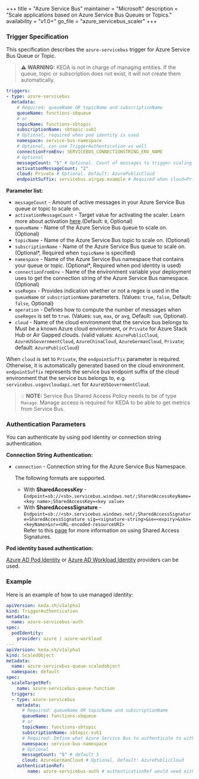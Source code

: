 +++
title = "Azure Service Bus"
maintainer = "Microsoft"
description = "Scale applications based on Azure Service Bus Queues or Topics."
availability = "v1.0+"
go_file = "azure_servicebus_scaler"
+++

### Trigger Specification

This specification describes the `azure-servicebus` trigger for Azure Service Bus Queue or Topic.

> ⚠️ **WARNING:** KEDA is not in charge of managing entities. If the queue, topic or subscription does not exist, it will not create them automatically.

```yaml
triggers:
- type: azure-servicebus
  metadata:
    # Required: queueName OR topicName and subscriptionName
    queueName: functions-sbqueue
    # or
    topicName: functions-sbtopic
    subscriptionName: sbtopic-sub1
    # Optional, required when pod identity is used
    namespace: service-bus-namespace
    # Optional, can use TriggerAuthentication as well
    connectionFromEnv: SERVICEBUS_CONNECTIONSTRING_ENV_NAME
    # Optional
    messageCount: "5" # Optional. Count of messages to trigger scaling on. Default: 5 messages
    activationMessageCount: "2"
    cloud: Private # Optional. Default: AzurePublicCloud
    endpointSuffix: servicebus.airgap.example # Required when cloud=Private
```

**Parameter list:**

- `messageCount` - Amount of active messages in your Azure Service Bus queue or topic to scale on.
- `activationMessageCount` - Target value for activating the scaler. Learn more about activation [here](./../concepts/scaling-deployments.md#activating-and-scaling-thresholds).(Default: `0`, Optional)
- `queueName` - Name of the Azure Service Bus queue to scale on. (Optional)
- `topicName` - Name of the Azure Service Bus topic to scale on. (Optional)
- `subscriptionName` - Name of the Azure Service Bus queue to scale on. (Optional*, Required when `topicName` is specified)
- `namespace` - Name of the Azure Service Bus namespace that contains your queue or topic. (Optional*, Required when pod identity is used)
- `connectionFromEnv` - Name of the environment variable your deployment uses to get the connection string of the Azure Service Bus namespace. (Optional)
- `useRegex` - Provides indication whether or not a regex is used in the `queueName` or `subscriptionName` parameters. (Values: `true`, `false`, Default: `false`, Optional)
- `operation` - Defines how to compute the number of messages when `useRegex` is set to `true`. (Values: `sum`, `max`, or `avg`, Default: `sum`, Optional).
- `cloud` - Name of the cloud environment that the service bus belongs to. Must be a known Azure cloud environment, or `Private` for Azure Stack Hub or Air Gapped clouds. (valid values: `AzurePublicCloud`, `AzureUSGovernmentCloud`, `AzureChinaCloud`, `AzureGermanCloud`, `Private`; default: `AzurePublicCloud`)

When `cloud` is set to `Private`, the `endpointSuffix` parameter is required. Otherwise, it is automatically generated based on the cloud environment. `endpointSuffix` represents the service bus endpoint suffix of the cloud environment that the service bus belongs to, e.g. `servicebus.usgovcloudapi.net` for `AzureUSGovernmentCloud`.

> 💡 **NOTE:** Service Bus Shared Access Policy needs to be of type `Manage`. Manage access is required for KEDA to be able to get metrics from Service Bus.

### Authentication Parameters

You can authenticate by using pod identity or connection string authentication.

**Connection String Authentication:**

- `connection` - Connection string for the Azure Service Bus Namespace. 
  
  The following formats are supported.
  
  - With **SharedAccessKey** - 
    `Endpoint=sb://<sb>.servicebus.windows.net/;SharedAccessKeyName=<key name>;SharedAccessKey=<key value>`
  - With **SharedAccessSignature** -  
    `Endpoint=sb://<sb>.servicebus.windows.net/;SharedAccessSignature=SharedAccessSignature sig=<signature-string>&se=<expiry>&skn=<keyName>&sr=<URL-encoded-resourceURI>`  
    Refer to this [page](https://docs.microsoft.com/en-us/azure/service-bus-messaging/service-bus-sas) for more information
    on using Shared Access Signatures.

**Pod identity based authentication:**

[Azure AD Pod Identity](https://docs.microsoft.com/en-us/azure/aks/use-azure-ad-pod-identity) or [Azure AD Workload Identity](https://azure.github.io/azure-workload-identity/docs/) providers can be used.

### Example

Here is an example of how to use managed identity:

```yaml
apiVersion: keda.sh/v1alpha1
kind: TriggerAuthentication
metadata:
  name: azure-servicebus-auth
spec:
  podIdentity:
    provider: azure | azure-workload
---
apiVersion: keda.sh/v1alpha1
kind: ScaledObject
metadata:
  name: azure-servicebus-queue-scaledobject
  namespace: default
spec:
  scaleTargetRef:
    name: azure-servicebus-queue-function
  triggers:
  - type: azure-servicebus
    metadata:
      # Required: queueName OR topicName and subscriptionName
      queueName: functions-sbqueue
      # or
      topicName: functions-sbtopic
      subscriptionName: sbtopic-sub1
      # Required: Define what Azure Service Bus to authenticate to with Managed Identity
      namespace: service-bus-namespace
      # Optional
      messageCount: "5" # default 5
      cloud: AzureGermanCloud # Optional. Default: AzurePublicCloud
    authenticationRef:
        name: azure-servicebus-auth # authenticationRef would need either podIdentity or define a connection parameter
```
